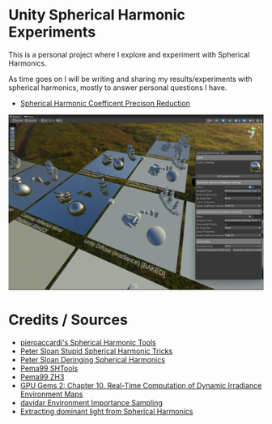 # Unity Spherical Harmonic Experiments

This is a personal project where I explore and experiment with Spherical Harmonics.

As time goes on I will be writing and sharing my results/experiments with spherical harmonics, mostly to answer personal questions I have.
- [Spherical Harmonic Coefficent Precison Reduction](https://github.com/frostbone25/Unity-Spherical-Harmonic-Experiments/blob/main/CoefficentPrecison.md)

![preview-screenshot](GithubContent/preview-screenshot.png)

# Credits / Sources

- [pieroaccardi's Spherical Harmonic Tools](https://github.com/pieroaccardi/Unity_SphericalHarmonics_Tools/tree/master)
- [Peter Sloan Stupid Spherical Harmonic Tricks](https://www.ppsloan.org/publications/StupidSH36.pdf)
- [Peter Sloan Deringing Spherical Harmonics](https://www.ppsloan.org/publications/shdering.pdf)
- [Pema99 SHTools](https://github.com/pema99/SHTools)
- [Pema99 ZH3](https://gist.github.com/pema99/f735ca33d1299abe0e143ee94fc61e73)
- [GPU Gems 2: Chapter 10. Real-Time Computation of Dynamic Irradiance Environment Maps](https://developer.nvidia.com/gpugems/gpugems2/part-ii-shading-lighting-and-shadows/chapter-10-real-time-computation-dynamic)
- [davidar Environment Importance Sampling](https://compute.toys/view/19)
- [Extracting dominant light from Spherical Harmonics](https://www.gamedeveloper.com/programming/in-depth-extracting-dominant-light-from-spherical-harmonics)
